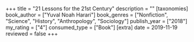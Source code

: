 +++
title = "21 Lessons for the 21st Century"
description = ""
[taxonomies]
book_author = ["Yuval Noah Harari"] 
book_genres = ["Nonfiction", "Science", "History", "Anthropology", "Sociology"]
publish_year = ["2018"]
my_rating = ["4"]
consumed_type = ["Book"]
[extra]
date = 2019-11-19
reviewed = false
+++

